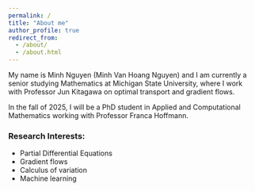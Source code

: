 ```yaml
---
permalink: /
title: "About me"
author_profile: true
redirect_from: 
  - /about/
  - /about.html
---
```


My name is Minh Nguyen (Minh Van Hoang Nguyen) and I am currently a senior studying Mathematics at Michigan State University, where I work with Professor Jun Kitagawa on optimal transport and gradient flows. 

In the fall of 2025, I will be a PhD student in Applied and Computational Mathematics working with Professor Franca Hoffmann.

### Research Interests: 
- Partial Differential Equations
- Gradient flows
- Calculus of variation
- Machine learning
